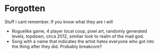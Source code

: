 # Forgotten
Stuff i cant remember. If you know what they are i will 

- Roguelike game, 4 player local coop, pixel art, randomly generated levels, topdown, circa 2012, similiar look to realm of the mad god.
- Song with a name that indicates the artist hates everyone who got into the thing after they did. Probably breakcore?
